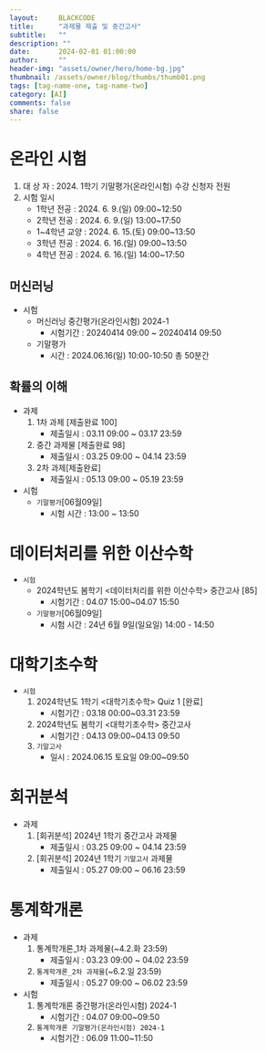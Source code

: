 ```yaml
---
layout:     BLACKCODE
title:      "과제물 제출 및 중간고사"
subtitle:   ""
description: ""
date:       2024-02-01 01:00:00
author:     ""
header-img: "assets/owner/hero/home-bg.jpg"
thumbnail: /assets/owner/blog/thumbs/thumb01.png
tags: [tag-name-one, tag-name-two]
category: [AI]
comments: false
share: false
---
```


# 온라인 시험
1. 대 상 자 : 2024. 1학기 기말평가(온라인시험) 수강 신청자 전원
2. 시험 일시
   - 1학년 전공     : 2024. 6.  9.(일)   09:00~12:50
   - 2학년 전공     : 2024. 6.  9.(일)   13:00~17:50
   - 1~4학년 교양   : 2024. 6. 15.(토)   09:00~13:50
   - 3학년 전공     : 2024. 6. 16.(일)   09:00~13:50
   - 4학년 전공     : 2024. 6. 16.(일)   14:00~17:50

## 머신러닝
- 시험
    - 머신러닝 중간평가(온라인시험) 2024-1
        - 시험기간 : 20240414 09:00 ~ 20240414 09:50
    - 기말평가
        - 시간 : 2024.06.16(일)  10:00-10:50 총 50분간

## 확률의 이해
- 과제
    1. 1차 과제 [제출완료 100]
        - 제출일시 : 03.11 09:00 ~ 03.17 23:59
    2. 중간 과제물 [제출완료 98]
        - 제출일시 : 03.25 09:00 ~ 04.14 23:59
    3. 2차 과제[제출완료]
        - 제출일시 : 05.13 09:00 ~ 05.19 23:59
- 시험
    - `기말평가`[06월09일]
        - 시험 시간 : 13:00 ~ 13:50

# 데이터처리를 위한 이산수학
- `시험`
    - 2024학년도 봄학기 <데이터처리를 위한 이산수학> 중간고사 [85]
        - 시험기간 : 04.07 15:00~04.07 15:50
    - `기말평가`[06월09일]
        - 시험 시간 : 24년 6월 9일(일요일) 14:00 - 14:50

# 대학기초수학
- `시험` 
    1. 	2024학년도 1학기 <대학기초수학> Quiz 1 [완료]
        - 시험기간 : 03.18 00:00~03.31 23:59
    2. 	2024학년도 봄학기 <대학기초수학> 중간고사
        - 시험기간 : 04.13 09:00~04.13 09:50
    3. `기말고사`
       - 일시 : 2024.06.15 토요일 09:00~09:50 
# 회귀분석
- 과제
    1. [회귀분석] 2024년 1학기 중간고사 과제물
        - 제출일시 : 03.25 09:00 ~ 04.14 23:59
    2. [회귀분석] 2024년 1학기 `기말고사` 과제물
        - 제출일시 : 05.27 09:00 ~ 06.16 23:59 
# 통계학개론
- 과제
    1. 통계학개론_1차 과제물(~4.2.화 23:59)
        - 제출일시 : 03.23 09:00 ~ 04.02 23:59
    2. `통계학개론_2차 과제물`(~6.2.일 23:59)    
        - 제출일시 : 05.27 09:00 ~ 06.02 23:59
- 시험
    1. 통계학개론 중간평가(온라인시험) 2024-1
        - 시험기간 : 04.07 09:00~09:50	 
    2. `통계학개론 기말평가(온라인시험) 2024-1`
        - 시험기간 : 06.09 11:00~11:50